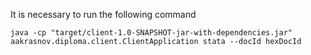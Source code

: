 It is necessary to run the following command

```shell
java -cp "target/client-1.0-SNAPSHOT-jar-with-dependencies.jar" aakrasnov.diploma.client.ClientApplication stata --docId hexDocId
```
